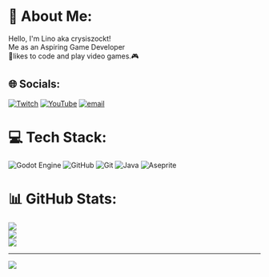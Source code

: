 # 💫 About Me:
Hello, I'm Lino aka crysiszockt!<br>Me as an Aspiring Game Developer <br>📝likes to code and play video games.🎮<br>


## 🌐 Socials:
[![Twitch](https://img.shields.io/badge/Twitch-%239146FF.svg?logo=Twitch&logoColor=white)](https://twitch.tv/crysiszockt) [![YouTube](https://img.shields.io/badge/YouTube-%23FF0000.svg?logo=YouTube&logoColor=white)](https://youtube.com/@crysiszockt) [![email](https://img.shields.io/badge/Email-D14836?logo=gmail&logoColor=white)](mailto:crysiszockt@gmail.com) 

# 💻 Tech Stack:
![Godot Engine](https://img.shields.io/badge/GODOT-%23FFFFFF.svg?style=for-the-badge&logo=godot-engine) ![GitHub](https://img.shields.io/badge/github-%23121011.svg?style=for-the-badge&logo=github&logoColor=white) ![Git](https://img.shields.io/badge/git-%23F05033.svg?style=for-the-badge&logo=git&logoColor=white) ![Java](https://img.shields.io/badge/java-%23ED8B00.svg?style=for-the-badge&logo=openjdk&logoColor=white) ![Aseprite](https://img.shields.io/badge/Aseprite-FFFFFF?style=for-the-badge&logo=Aseprite&logoColor=#7D929E)
# 📊 GitHub Stats:
![](https://github-readme-stats.vercel.app/api?username=crysiszockt&theme=dark&hide_border=false&include_all_commits=true&count_private=true)<br/>
![](https://nirzak-streak-stats.vercel.app/?user=crysiszockt&theme=dark&hide_border=false)<br/>
![](https://github-readme-stats.vercel.app/api/top-langs/?username=crysiszockt&theme=dark&hide_border=false&include_all_commits=true&count_private=true&layout=compact)

---
[![](https://visitcount.itsvg.in/api?id=crysiszockt&icon=0&color=0)](https://visitcount.itsvg.in)

<!-- Proudly created with GPRM ( https://gprm.itsvg.in ) -->
